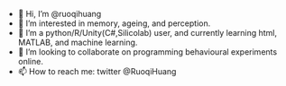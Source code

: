 - 👋 Hi, I’m @ruoqihuang
- 👀 I’m interested in memory, ageing, and perception.
- 🌱 I’m a python/R/Unity(C#,Silicolab) user, and currently learning html, MATLAB, and machine learning.
- 💞️ I’m looking to collaborate on programming behavioural experiments online.
- 📫 How to reach me: twitter @RuoqiHuang

<!---
ruoqihuang/ruoqihuang is a ✨ special ✨ repository because its `README.md` (this file) appears on your GitHub profile.
You can click the Preview link to take a look at your changes.
--->
